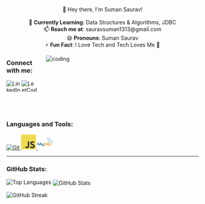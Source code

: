 <p align="center">
  👋 Hey there, I'm Suman Saurav! <br><br>
  🌱 <b>Currently Learning</b>: Data Structures & Algorithms, JDBC <br>
  📫 <b>Reach me at</b>: sauravsuman1313@gmail.com <br>
  😄 <b>Pronouns</b>: Suman Saurav <br>
  ⚡ <b>Fun Fact</b>: I Love Tech and Tech Loves Me 💙
</p>


<!-- Coding GIF on Right Side -->
<img align="right" alt="coding" width="400" src="https://raw.githubusercontent.com/saurav1313/saurav1313/main/assets/coding.gif" />

<h3 align="left">Connect with me:</h3>

<p align="left">
  <a href="https://www.linkedin.com/in/suman-saurav-892643213/" target="_blank">
    <img align="left" src="https://raw.githubusercontent.com/rahuldkjain/github-profile-readme-generator/master/src/images/icons/Social/linked-in-alt.svg" alt="LinkedIn - Suman Saurav" height="30" width="40" />
  </a>
  &nbsp;&nbsp;&nbsp;&nbsp;
  <a href="https://leetcode.com/sauravtechy/" target="_blank">
    <img align="left" src="https://raw.githubusercontent.com/rahuldkjain/github-profile-readme-generator/master/src/images/icons/Social/leet-code.svg" alt="LeetCode - sauravtechy" height="30" width="40" />
  </a>
</p>

<br><br><br> <!-- Yeh spacing ke liye hai taaki icons image se overlap na kare -->

<h3 align="left">Languages and Tools:</h3>

<p align="left">
  <a href="https://git-scm.com/" target="_blank" rel="noreferrer">
    <img src="https://www.vectorlogo.zone/logos/git-scm/git-scm-icon.svg" alt="Git" width="40" height="40"/>
  </a>
  <a href="https://developer.mozilla.org/en-US/docs/Web/JavaScript" target="_blank" rel="noreferrer">
    <img src="https://raw.githubusercontent.com/devicons/devicon/master/icons/javascript/javascript-original.svg" alt="JavaScript" width="40" height="40"/>
  </a>
  <a href="https://www.mysql.com/" target="_blank" rel="noreferrer">
    <img src="https://raw.githubusercontent.com/devicons/devicon/master/icons/mysql/mysql-original-wordmark.svg" alt="MySQL" width="40" height="40"/>
  </a>
</p>

---

<h3 align="left">GitHub Stats:</h3>

<p>
  <img align="left" src="https://github-readme-stats.vercel.app/api/top-langs?username=saurav1313&show_icons=true&locale=en&layout=compact" alt="Top Languages" />
</p>

<p>
  &nbsp;<img align="center" src="https://github-readme-stats.vercel.app/api?username=saurav1313&show_icons=true&locale=en" alt="GitHub Stats" />
</p>

<p>
  <img align="center" src="https://github-readme-streak-stats.herokuapp.com/?user=saurav1313" alt="GitHub Streak" />
</p>
